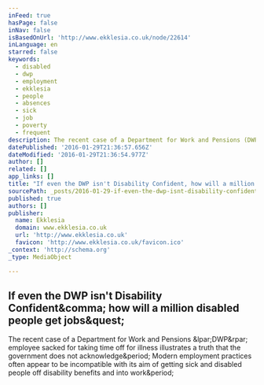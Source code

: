 ```yaml
---
inFeed: true
hasPage: false
inNav: false
isBasedOnUrl: 'http://www.ekklesia.co.uk/node/22614'
inLanguage: en
starred: false
keywords:
  - disabled
  - dwp
  - employment
  - ekklesia
  - people
  - absences
  - sick
  - job
  - poverty
  - frequent
description: The recent case of a Department for Work and Pensions (DWP) employee sacked for taking time off for illness illustrates a truth that the government does not acknowledge. Modern employment practices often appear to be incompatible with its aim of getting sick and disabled people off disability benefits and into work.
datePublished: '2016-01-29T21:36:57.656Z'
dateModified: '2016-01-29T21:36:54.977Z'
author: []
related: []
app_links: []
title: "If even the DWP isn't Disability Confident, how will a million disabled people get jobs?"
sourcePath: _posts/2016-01-29-if-even-the-dwp-isnt-disability-confident-how-will-a-milli.md
published: true
authors: []
publisher:
  name: Ekklesia
  domain: www.ekklesia.co.uk
  url: 'http://www.ekklesia.co.uk'
  favicon: 'http://www.ekklesia.co.uk/favicon.ico'
_context: 'http://schema.org'
_type: MediaObject

---
```

<article style=""><h1>If even the DWP isn't Disability Confident&amp;comma; how will a million disabled people get jobs&amp;quest;</h1><p>The recent case of a Department for Work and Pensions &amp;lpar;DWP&amp;rpar; employee sacked for taking time off for illness illustrates a truth that the government does not acknowledge&amp;period; Modern employment practices often appear to be incompatible with its aim of getting sick and disabled people off disability benefits and into work&amp;period;</p></article>